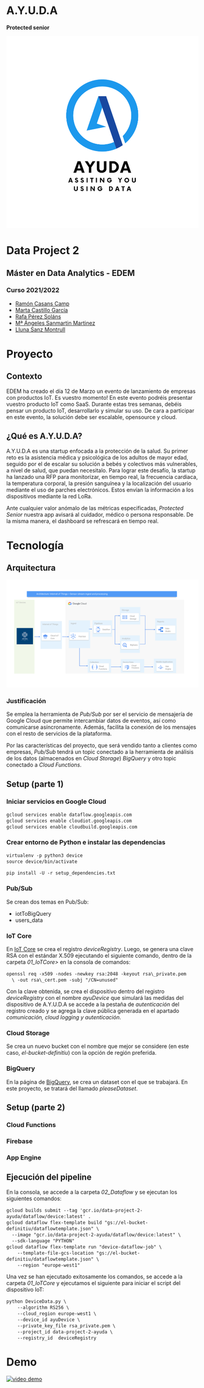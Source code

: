 # A.Y.U.D.A
**Protected senior**

<img src = "media/AYUDA_logo.png">

# Data Project 2
## Máster en Data Analytics - EDEM
### Curso 2021/2022

- [Ramón Casans Camp](https://www.linkedin.com/in/ramon-casans-camp/)
- [Marta Castillo García](https://www.linkedin.com/in/marta-castillo-garc%C3%ADa-041bb169/)
- [Rafa Pérez Soláns](https://www.linkedin.com/in/rafa-perez-solans/)
- [Mª Ángeles Sanmartin Martinez](https://www.linkedin.com/in/m%C2%AAangeles-sanmart%C3%ADn-mart%C3%ADnez-76b4b9129/)
- [Lluna Sanz Montrull](https://www.linkedin.com/in/llunasmontrull/)

# Proyecto
## Contexto
EDEM ha creado el día 12 de Marzo un evento de lanzamiento de empresas con productos IoT. Es vuestro momento! En este evento podréis presentar vuestro producto IoT como SaaS.
Durante estas tres semanas, debéis pensar un producto IoT, desarrollarlo y simular su uso.
De cara a participar en este evento, la solución debe ser escalable, opensource y cloud.

## ¿Qué es A.Y.U.D.A?
A.Y.U.D.A es una startup enfocada a la protección de la salud. Su primer reto es la asistencia médica y psicológica de los adultos de mayor edad, seguido por el de escalar su solución a bebés y colectivos más vulnerables, a nivel de salud, que puedan necesitalo. Para lograr este desafío, la startup ha lanzado una RFP para monitorizar, en tiempo real, la frecuencia cardiaca, la temperatura corporal, la presión sanguínea y la localización del usuario mediante el uso de parches electrónicos. Estos envían la información a los dispositivos mediante la red LoRa.

Ante cualquier valor anómalo de las métricas especificadas, _Protected Senior_ nuestra app avisará al cuidador, médico o persona responsable. De la misma manera, el dashboard se refrescará en tiempo real.

# Tecnología
## Arquitectura
<img src = "media/Arquitectura_BUENA_final.jpg">

### Justificación
Se emplea la herramienta de _Pub/Sub_ por ser el servicio de mensajería de Google Cloud que permite intercambiar datos de eventos, así como comunicarse asíncronamente. Además, facilita la conexión de los mensajes con el resto de servicios de la plataforma.

Por las características del proyecto, que será vendido tanto a clientes como empresas, _Pub/Sub_ tendrá un topic conectado a la herramienta de análisis de los datos (almacenados en _Cloud Storage_) _BigQuery_ y otro topic conectado a _Cloud Functions_.

## Setup (parte 1)
### Iniciar servicios en Google Cloud
```
gcloud services enable dataflow.googleapis.com
gcloud services enable cloudiot.googleapis.com
gcloud services enable cloudbuild.googleapis.com
```

### Crear entorno de Python e instalar las dependencias
```
virtualenv -p python3 device
source device/bin/activate
```
```
pip install -U -r setup_dependencies.txt
```

### Pub/Sub
Se crean dos temas en Pub/Sub:
- iotToBigQuery
- users\_data

### IoT Core
En [IoT Core](https://console.cloud.google.com/iot) se  crea el registro _deviceRegistry_. Luego, se genera una clave RSA con el estándar X.509 ejecutando el siguiente comando, dentro de la carpeta <em>01_IoTCore></em> en la consola de comandos:
```
openssl req -x509 -nodes -newkey rsa:2048 -keyout rsa\_private.pem
  \ -out rsa\_cert.pem -subj "/CN=unused"
```
Con la clave obtenida, se crea el dispositivo dentro del registro _deviceRegistry_ con el nombre _ayuDevice_ que simulará las medidas del dispositivo de A.Y.U.D.A se accede a la pestaña de _autenticación_ del registro creado y se agrega la clave pública generada en el apartado _comunicación, cloud logging y autenticación_.

### Cloud Storage
Se crea un nuevo bucket con el nombre que mejor se considere (en este caso, _el-bucket-definitiu_) con la opción de región preferida.

### BigQuery
En la página de [BigQuery](https://console.cloud.google.com/bigquery), se crea un dataset con el que se trabajará. En este proyecto, se tratará del llamado _pleaseDataset_.

## Setup (parte 2)
### Cloud Functions

### Firebase

### App Engine

## Ejecución del pipeline
En la consola, se accede a la carpeta <em>02_Dataflow</em> y se ejecutan los siguientes comandos:

```
gcloud builds submit --tag 'gcr.io/data-project-2-ayuda/dataflow/device:latest' .
gcloud dataflow flex-template build "gs://el-bucket-definitiu/dataflowtemplate.json" \
  --image "gcr.io/data-project-2-ayuda/dataflow/device:latest" \
  --sdk-language "PYTHON" 
gcloud dataflow flex-template run "device-dataflow-job" \
    --template-file-gcs-location "gs://el-bucket-definitiu/dataflowtemplate.json" \
    --region "europe-west1"
```
Una vez se han ejecutado exitosamente los comandos, se accede a la carpeta <em>01_IoTCore</em> y ejecutamos el siguiente para iniciar el script del dispositivo IoT:
```
python DeviceData.py \
    --algorithm RS256 \
    --cloud_region europe-west1 \
    --device_id ayuDevice \
    --private_key_file rsa_private.pem \
    --project_id data-project-2-ayuda \
    --registry_id  deviceRegistry
```

# Demo
[![video demo](https://img.youtube.com/vi/J-ISejCfPTA/0.jpg)](https://www.youtube.com/watch?v=J-ISejCfPTA)

